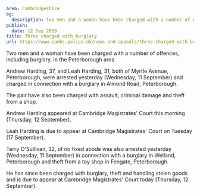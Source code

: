 ```yaml
area: Cambridgeshire
og:
  description: Two men and a woman have been charged with a number of offences, including burglary, in the Peterborough area.
publish:
  date: 12 Sep 2019
title: Three charged with burglary
url: https://www.cambs.police.uk/news-and-appeals/three-charged-with-burglary
```

Two men and a woman have been charged with a number of offences, including burglary, in the Peterborough area.

Andrew Harding, 37, and Leah Harding, 31, both of Myrtle Avenue, Peterborough, were arrested yesterday (Wednesday, 11 September) and charged in connection with a burglary in Almond Road, Peterborough.

The pair have also been charged with assault, criminal damage and theft from a shop.

Andrew Harding appeared at Cambridge Magistrates' Court this morning (Thursday, 12 September).

Leah Harding is due to appear at Cambridge Magistrates' Court on Tuesday (17 September).

Terry O'Sullivan, 32, of no fixed abode was also arrested yesterday (Wednesday, 11 September) in connection with a burglary in Welland, Peterborough and theft from a toy shop in Fengate, Peterborough.

He has since been charged with burglary, theft and handling stolen goods and is due to appear at Cambridge Magistrates' Court today (Thursday, 12 September).
